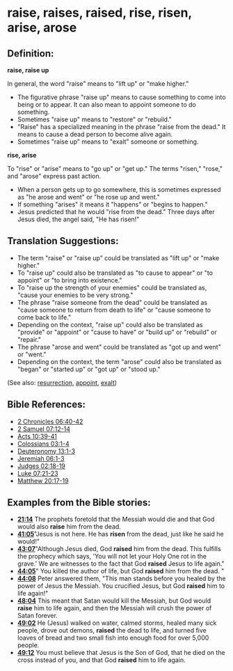 # raise, raises, raised, rise, risen, arise, arose #

## Definition: ##

__raise, raise up__

In general, the word "raise" means to "lift up" or "make higher."

* The figurative phrase "raise up" means to cause something to come into being or to appear. It can also mean to appoint someone to do something.
* Sometimes "raise up" means to "restore" or "rebuild."
* "Raise" has a specialized meaning in the phrase "raise from the dead." It means to cause a dead person to become alive again.
* Sometimes "raise up" means to "exalt" someone or something.

__rise, arise__

To "rise" or "arise" means to "go up" or "get up." The terms "risen," "rose," and "arose" express past action.

* When a person gets up to go somewhere, this is sometimes expressed as "he arose and went" or "he rose up and went."
* If something "arises" it means it "happens" or "begins to happen."
* Jesus predicted that he would "rise from the dead." Three days after Jesus died, the angel said, "He has risen!"

## Translation Suggestions: ##

* The term "raise" or "raise up" could be translated as "lift up" or "make higher."
* To "raise up" could also be translated as "to cause to appear" or "to appoint" or "to bring into existence."
* To "raise up the strength of your enemies" could be translated as, "cause your enemies to be very strong."
* The phrase "raise someone from the dead" could be translated as "cause someone to return from death to life" or "cause someone to come back to life."
* Depending on the context, "raise up" could also be translated as "provide" or "appoint" or "cause to have" or "build up" or "rebuild" or "repair."
* The phrase "arose and went" could be translated as "got up and went" or "went."
* Depending on the context, the term "arose" could also be translated as "began" or "started up" or "got up" or "stood up."

(See also: [resurrection](../kt/resurrection.md), [appoint](../kt/appoint.md), [exalt](../kt/exalt.md))

## Bible References: ##

* [2 Chronicles 06:40-42](en/tn/2ch/help/06/40)
* [2 Samuel 07:12-14](en/tn/2sa/help/07/12)
* [Acts 10:39-41](en/tn/act/help/10/39)
* [Colossians 03:1-4](en/tn/col/help/03/01)
* [Deuteronomy 13:1-3](en/tn/deu/help/13/01)
* [Jeremiah 06:1-3](en/tn/jer/help/06/01)
* [Judges 02:18-19](en/tn/jdg/help/02/18)
* [Luke 07:21-23](en/tn/luk/help/07/21)
* [Matthew 20:17-19](en/tn/mat/help/20/17)

## Examples from the Bible stories: ##

* __[21:14](en/tn/obs/help/21/14)__ The prophets foretold that the Messiah would die and that God would also __raise__  him from the dead.
* __[41:05](en/tn/obs/help/41/05)__"Jesus is not here. He has __risen__  from the dead, just like he said he would!"
* __[43:07](en/tn/obs/help/43/07)__"Although Jesus died, God __raised__  him from the dead. This fulfills the prophecy which says, 'You will not let your Holy One rot in the grave.' We are witnesses to the fact that God __raised__  Jesus to life again."
* __[44:05](en/tn/obs/help/44/05)__" You killed the author of life, but God __raised__  him from the dead. "
* __[44:08](en/tn/obs/help/44/08)__ Peter answered them, "This man stands before you healed by the power of Jesus the Messiah. You crucified Jesus, but God __raised__  him to life again!"
* __[48:04](en/tn/obs/help/48/04)__ This meant that Satan would kill the Messiah, but God would __raise__  him to life again, and then the Messiah will crush the power of Satan forever.
* __[49:02](en/tn/obs/help/49/02)__ He (Jesus) walked on water, calmed storms, healed many sick people, drove out demons, __raised__  the dead to life, and turned five loaves of bread and two small fish into enough food for over 5,000 people.
* __[49:12](en/tn/obs/help/49/12)__ You must believe that Jesus is the Son of God, that he died on the cross instead of you, and that God __raised__  him to life again.